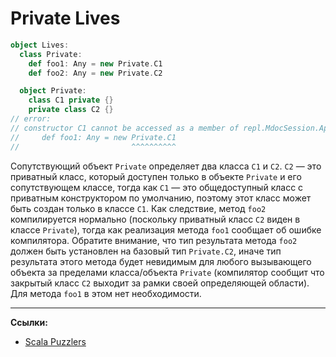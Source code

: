 # Private Lives

```scala
object Lives:
  class Private:
    def foo1: Any = new Private.C1
    def foo2: Any = new Private.C2

  object Private:
    class C1 private {}
    private class C2 {}
// error:
// constructor C1 cannot be accessed as a member of repl.MdocSession.App.Lives.Private.C1 from class Private.
//     def foo1: Any = new Private.C1
//                         ^^^^^^^^^^
```

Сопутствующий объект `Private` определяет два класса `C1` и `C2`. 
`C2` — это приватный класс, который доступен только в объекте `Private` и его сопутствующем классе, 
тогда как `C1` — это общедоступный класс с приватным конструктором по умолчанию, 
поэтому этот класс может быть создан только в классе `C1`. 
Как следствие, метод `foo2` компилируется нормально (поскольку приватный класс `C2` виден в классе `Private`), 
тогда как реализация метода `foo1` сообщает об ошибке компилятора.
Обратите внимание, что тип результата метода `foo2` должен быть установлен на базовый тип `Private.C2`, 
иначе тип результата этого метода будет невидимым для любого вызывающего объекта 
за пределами класса/объекта `Private` 
(компилятор сообщит что закрытый класс `C2` выходит за рамки своей определяющей области). 
Для метода `foo1` в этом нет необходимости.


---

**Ссылки:**

- [Scala Puzzlers](https://scalapuzzlers.com/index.html#pzzlr-015)
